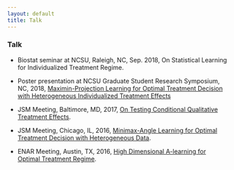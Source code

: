 ```yaml
---
layout: default
title: Talk
---
```


### Talk

* Biostat seminar at NCSU, Raleigh, NC, Sep. 2018, On Statistical Learning for Individualized Treatment Regime. 

* Poster presentation at NCSU Graduate Student Research Symposium, NC, 2018, [Maximin-Projection Learning for Optimal Treatment Decision with Heterogeneous
Individualized Treatment Effects](./slides/NCSU2018.pdf)

* JSM Meeting, Baltimore, MD, 2017, [On Testing Conditional Qualitative Treatment Effects](./slides/JSM2017.pdf).

* JSM Meeting, Chicago, IL, 2016, [Minimax-Angle Learning for Optimal Treatment Decision with Heterogeneous Data](./slides/JSM2016.pdf).

* ENAR Meeting, Austin, TX, 2016, [High Dimensional A-learning for Optimal Treatment Regime](./slides/ENAR2016spring.pdf).

